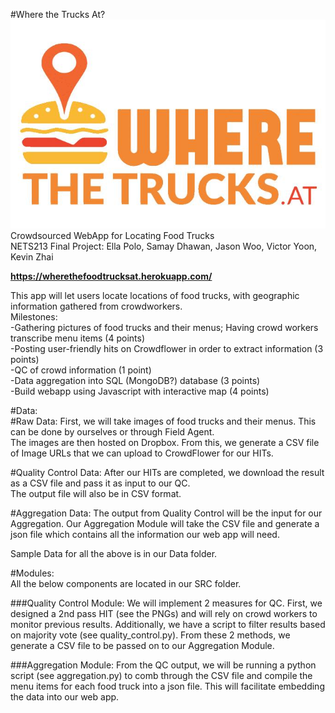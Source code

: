  #Where the Trucks At? 
<br />
![alt text](trucks.png "Example Interface")<br />
Crowdsourced WebApp for Locating Food Trucks<br />
NETS213 Final Project: Ella Polo, Samay Dhawan, Jason Woo, Victor Yoon, Kevin Zhai<br />

<b>https://wherethefoodtrucksat.herokuapp.com/</b>

This app will let users locate locations of food trucks, with geographic information gathered from crowdworkers. <br />
Milestones: <br />
-Gathering pictures of food trucks and their menus; Having crowd workers transcribe menu items (4 points) <br />
-Posting user-friendly hits on Crowdflower in order to extract information (3 points)  <br />
-QC of crowd information (1 point)  <br />
-Data aggregation into SQL (MongoDB?) database (3 points) <br />
-Build webapp using Javascript with interactive map (4 points) <br />

#Data: 
<br />
  #Raw Data:
  	First, we will take images of food trucks and their menus. This can be done by ourselves or through Field Agent.<br />
	The images are then hosted on Dropbox. From this, we generate a CSV file of Image URLs that we can upload to CrowdFlower for our HITs.<br />

  #Quality Control Data: 
  	After our HITs are completed, we download the result as a CSV file and pass it as input to our QC.<br />
  	The output file will also be in CSV format.<br />
  
  #Aggregation Data: 
  	The output from Quality Control will be the input for our Aggregation. Our Aggregation Module will take the CSV file and generate a json file which contains all the information our web app will need. <br />
  
   Sample Data for all the above is in our Data folder.<br />
  
#Modules:
<br />
All the below components are located in our SRC folder. <br />

  ###Quality Control Module: 
  	We will implement 2 measures for QC. First, we designed a 2nd pass HIT (see the PNGs) and will rely on crowd workers to monitor previous results. Additionally, we have a script to filter results based on majority vote (see quality_control.py). From these 2 methods, we generate a CSV file to be passed on to our Aggregation Module. <br />
  
  ###Aggregation Module: 
  	From the QC output, we will be running a python script (see aggregation.py) to comb through the CSV file and compile the menu items for each food truck into a json file. This will facilitate embedding the data into our web app.<br />
  

  

  
  



